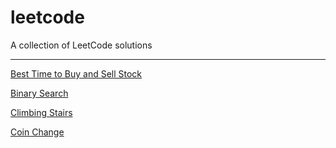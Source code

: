# leetcode

A collection of LeetCode solutions

---

[Best Time to Buy and Sell Stock](./src/best_time_to_buy_and_sell_stock.py)

[Binary Search](./src/binary_search.py)

[Climbing Stairs](./src/climbing_stairs.py)

[Coin Change](./src/coin_change.py)
